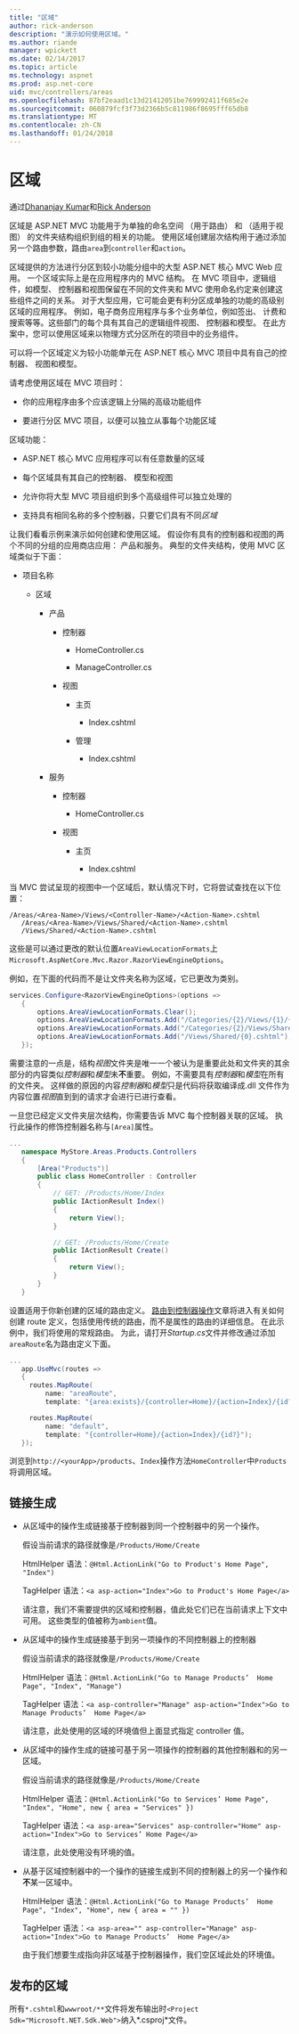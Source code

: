```yaml
---
title: "区域"
author: rick-anderson
description: "演示如何使用区域。"
ms.author: riande
manager: wpickett
ms.date: 02/14/2017
ms.topic: article
ms.technology: aspnet
ms.prod: asp.net-core
uid: mvc/controllers/areas
ms.openlocfilehash: 87bf2eaad1c13d21412051be769992411f685e2e
ms.sourcegitcommit: 060879fcf3f73d2366b5c811986f8695fff65db8
ms.translationtype: MT
ms.contentlocale: zh-CN
ms.lasthandoff: 01/24/2018
---
```

# <a name="areas"></a>区域

通过[Dhananjay Kumar](https://twitter.com/debug_mode)和[Rick Anderson](https://twitter.com/RickAndMSFT)

区域是 ASP.NET MVC 功能用于为单独的命名空间 （用于路由） 和 （适用于视图） 的文件夹结构组织到组的相关的功能。 使用区域创建层次结构用于通过添加另一个路由参数，路由`area`到`controller`和`action`。

区域提供的方法进行分区到较小功能分组中的大型 ASP.NET 核心 MVC Web 应用。 一个区域实际上是在应用程序内的 MVC 结构。 在 MVC 项目中，逻辑组件，如模型、 控制器和视图保留在不同的文件夹和 MVC 使用命名约定来创建这些组件之间的关系。 对于大型应用，它可能会更有利分区成单独的功能的高级别区域的应用程序。 例如，电子商务应用程序与多个业务单位，例如签出、 计费和搜索等等。这些部门的每个具有其自己的逻辑组件视图、 控制器和模型。 在此方案中，您可以使用区域来以物理方式分区所在的项目中的业务组件。

可以将一个区域定义为较小功能单元在 ASP.NET 核心 MVC 项目中具有自己的控制器、 视图和模型。

请考虑使用区域在 MVC 项目时：

* 你的应用程序由多个应该逻辑上分隔的高级功能组件

* 要进行分区 MVC 项目，以便可以独立从事每个功能区域

区域功能：

* ASP.NET 核心 MVC 应用程序可以有任意数量的区域

* 每个区域具有其自己的控制器、 模型和视图

* 允许你将大型 MVC 项目组织到多个高级组件可以独立处理的

* 支持具有相同名称的多个控制器，只要它们具有不同*区域*

让我们看看示例来演示如何创建和使用区域。 假设你有具有的控制器和视图的两个不同的分组的应用商店应用： 产品和服务。 典型的文件夹结构，使用 MVC 区域类似于下面：

* 项目名称

  * 区域

    * 产品

      * 控制器

        * HomeController.cs

        * ManageController.cs

      * 视图

        * 主页

          * Index.cshtml

        * 管理

          * Index.cshtml

    * 服务

      * 控制器

        * HomeController.cs

      * 视图

        * 主页

          * Index.cshtml

当 MVC 尝试呈现的视图中一个区域后，默认情况下时，它将尝试查找在以下位置：

```text
/Areas/<Area-Name>/Views/<Controller-Name>/<Action-Name>.cshtml
   /Areas/<Area-Name>/Views/Shared/<Action-Name>.cshtml
   /Views/Shared/<Action-Name>.cshtml
   ```

这些是可以通过更改的默认位置`AreaViewLocationFormats`上`Microsoft.AspNetCore.Mvc.Razor.RazorViewEngineOptions`。

例如，在下面的代码而不是让文件夹名称为区域，它已更改为类别。

```csharp
services.Configure<RazorViewEngineOptions>(options =>
   {
       options.AreaViewLocationFormats.Clear();
       options.AreaViewLocationFormats.Add("/Categories/{2}/Views/{1}/{0}.cshtml");
       options.AreaViewLocationFormats.Add("/Categories/{2}/Views/Shared/{0}.cshtml");
       options.AreaViewLocationFormats.Add("/Views/Shared/{0}.cshtml");
   });
   ```

需要注意的一点是，结构*视图*文件夹是唯一一个被认为是重要此处和文件夹的其余部分的内容类似*控制器*和*模型*未**不**重要。 例如，不需要具有*控制器*和*模型*在所有的文件夹。 这样做的原因的内容*控制器*和*模型*只是代码将获取编译成.dll 文件作为内容位置*视图*直到到的请求才会进行已进行查看。

一旦您已经定义文件夹层次结构，你需要告诉 MVC 每个控制器关联的区域。 执行此操作的修饰控制器名称与`[Area]`属性。

```csharp
...
   namespace MyStore.Areas.Products.Controllers
   {
       [Area("Products")]
       public class HomeController : Controller
       {
           // GET: /Products/Home/Index
           public IActionResult Index()
           {
               return View();
           }

           // GET: /Products/Home/Create
           public IActionResult Create()
           {
               return View();
           }
       }
   }
   ```

设置适用于你新创建的区域的路由定义。 [路由到控制器操作](routing.md)文章将进入有关如何创建 route 定义，包括使用传统的路由，而不是属性的路由的详细信息。 在此示例中，我们将使用的常规路由。 为此，请打开*Startup.cs*文件并修改通过添加`areaRoute`名为路由定义下面。

```csharp
...
   app.UseMvc(routes =>
   {
     routes.MapRoute(
         name: "areaRoute",
         template: "{area:exists}/{controller=Home}/{action=Index}/{id?}");

     routes.MapRoute(
         name: "default",
         template: "{controller=Home}/{action=Index}/{id?}");
   });
   ```

浏览到`http://<yourApp>/products`、`Index`操作方法`HomeController`中`Products`将调用区域。

## <a name="link-generation"></a>链接生成

* 从区域中的操作生成链接基于控制器到同一个控制器中的另一个操作。

  假设当前请求的路径就像是`/Products/Home/Create`

  HtmlHelper 语法：`@Html.ActionLink("Go to Product's Home Page", "Index")`

  TagHelper 语法：`<a asp-action="Index">Go to Product's Home Page</a>`

  请注意，我们不需要提供的区域和控制器，值此处它们已在当前请求上下文中可用。 这些类型的值被称为`ambient`值。

* 从区域中的操作生成链接基于到另一项操作的不同控制器上的控制器

  假设当前请求的路径就像是`/Products/Home/Create`

  HtmlHelper 语法：`@Html.ActionLink("Go to Manage Products’  Home Page", "Index", "Manage")`

  TagHelper 语法：`<a asp-controller="Manage" asp-action="Index">Go to Manage Products’  Home Page</a>`

  请注意，此处使用的区域的环境值但上面显式指定 controller 值。

* 从区域中的操作生成的链接可基于另一项操作的控制器的其他控制器和的另一区域。

  假设当前请求的路径就像是`/Products/Home/Create`

  HtmlHelper 语法：`@Html.ActionLink("Go to Services’ Home Page", "Index", "Home", new { area = "Services" })`

  TagHelper 语法：`<a asp-area="Services" asp-controller="Home" asp-action="Index">Go to Services’ Home Page</a>`

  请注意，此处使用没有环境的值。

* 从基于区域控制器中的一个操作的链接生成到不同的控制器上的另一个操作和**不**某一区域中。

  HtmlHelper 语法：`@Html.ActionLink("Go to Manage Products’  Home Page", "Index", "Home", new { area = "" })`

  TagHelper 语法：`<a asp-area="" asp-controller="Manage" asp-action="Index">Go to Manage Products’  Home Page</a>`

  由于我们想要生成指向非区域基于控制器操作，我们空区域此处的环境值。

## <a name="publishing-areas"></a>发布的区域

所有`*.cshtml`和`wwwroot/**`文件将发布输出时`<Project Sdk="Microsoft.NET.Sdk.Web">`纳入*.csproj*文件。
